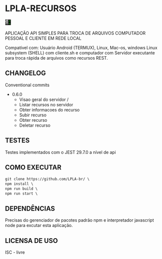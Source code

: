 # LPLA-RECURSOS

![logo](logo/lplarecursos.png)

APLICAÇÃO API SIMPLES PARA TROCA DE ARQUIVOS COMPUTADOR PESSOAL E CLIENTE EM REDE LOCAL

Compatível com:
Usuário Android (TERMUX), Linux, Mac-os, windows Linux subsystem (SHELL) com cliente.sh
e computador com Servidor executante para troca rápida de arquivos como recursos REST.

## CHANGELOG

Conventional commits

- 0.6.0
    - Visao geral do servidor /
    - Listar recursos no servidor
    - Obter informacoes do recurso
    - Subir recurso
    - Obter recurso
    - Deletar recurso

## TESTES

Testes implementados com o JEST 29.7.0 a nível de api

## COMO EXECUTAR

```
git clone https://github.com/LPLA-br/ \
npm install \
npm run build \
npm run start \
```

## DEPENDÊNCIAS

Precisas do gerenciador de pacotes padrão npm e
interpretador javascript node para excutar esta
aplicação.

## LICENSA DE USO

ISC - livre

